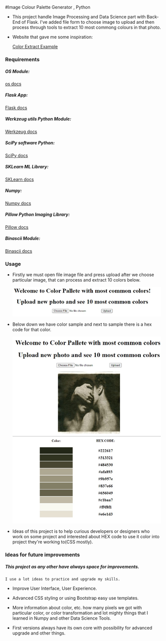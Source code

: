 #Image Colour Palette Generator , Python

* This project handle Image Processing and Data Science part with Back-End of Flask. I've added file form to choose
  image to upload and then process through tools to extract 10 most commong colours in that photo.

* Website that gave me some inspiration:

  [Color Extract Example](http://www.coolphptools.com/color_extract#demo)


### Requirements

##### OS Module:

[os docs](https://docs.python.org/3/library/os.html)

##### Flask App:

[Flask docs](https://flask.palletsprojects.com/en/2.2.x/)

##### Werkzeug utils Python Module:

[Werkzeug docs](https://werkzeug.palletsprojects.com/en/2.2.x/installation/#python-version)

##### SciPy software Python:

[SciPy docs](https://docs.scipy.org/doc/scipy/)

##### SKLearn ML Library:

[SKLearn docs](https://scikit-learn.org/stable/)

##### Numpy:

[Numpy docs](https://numpy.org/doc/)

##### Pillow Python Imaging Library:

[Pillow docs](https://pillow.readthedocs.io/en/stable/)

##### Binascii Module:

[Binascii docs](https://docs.python.org/3/library/binascii.html)



### Usage

* Firstly we must open file image file and press upload after we choose particular image, 
  that can process and extract 10 colors below.
  
  ![Example before we choose image](img_example/img1.jpg)
  
* Below down we have color sample and next to sample there is a hex code for that color.

  ![Example after we choose image](img_example/img2.jpg)

* Ideas of this project is to help curious developers or designers who work on some project and interested about
HEX code to use it color into project they're working to(CSS mostly).

    
### Ideas for future improvements

##### This project as any other have always space for improvements.
    I use a lot ideas to practice and upgrade my skills.
    
* Improve User Interface, User Experience.
* Advanced CSS styling or using Bootstrap easy use templates.
* More information about color, etc. how many pixels we got with particular color, or color transformation and lot 
  mighty things that I learned in Numpy and other Data Science Tools.
  
* First versions always have its own core with possibility for advanced upgrade and other things.